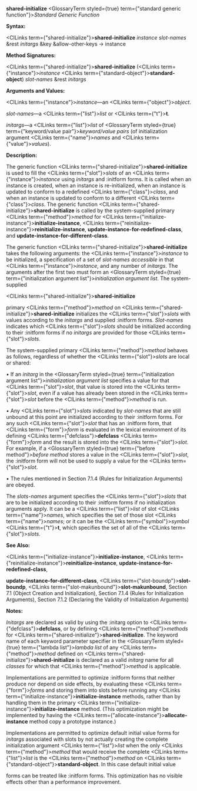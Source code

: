 **shared-initialize** <GlossaryTerm styled={true} term={"standard generic function"}><i>Standard Generic Function</i></GlossaryTerm> 



**Syntax:** 



<ClLinks  term={"shared-initialize"}><b>shared-initialize</b></ClLinks> *instance slot-names* &amp;rest *initargs* &amp;key &amp;allow-other-keys → instance 



**Method Signatures:** 



<ClLinks  term={"shared-initialize"}><b>shared-initialize</b></ClLinks> (<ClLinks  term={"instance"}><i>instance</i></ClLinks> <ClLinks  term={"standard-object"}><b>standard-object</b></ClLinks>) *slot-names* &amp;rest *initargs* 



**Arguments and Values:** 



<ClLinks  term={"instance"}><i>instance</i></ClLinks>—an <ClLinks  term={"object"}><i>object</i></ClLinks>. 



*slot-names*—a <ClLinks  term={"list"}><i>list</i></ClLinks> or <ClLinks  term={"t"}><b>t</b></ClLinks>. 



*initargs*—a <ClLinks  term={"list"}><i>list</i></ClLinks> of <GlossaryTerm styled={true} term={"keyword/value pair"}><i>keyword/value pairs</i></GlossaryTerm> (of initialization argument <ClLinks  term={"name"}><i>names</i></ClLinks> and <ClLinks  term={"value"}><i>values</i></ClLinks>). 



**Description:** 



The generic function <ClLinks  term={"shared-initialize"}><b>shared-initialize</b></ClLinks> is used to fill the <ClLinks  term={"slot"}><i>slots</i></ClLinks> of an <ClLinks  term={"instance"}><i>instance</i></ClLinks> using *initargs* and :initform forms. It is called when an instance is created, when an instance is re-initialized, when an instance is updated to conform to a redefined <ClLinks  term={"class"}><i>class</i></ClLinks>, and when an instance is updated to conform to a different <ClLinks  term={"class"}><i>class</i></ClLinks>. The generic function <ClLinks  term={"shared-initialize"}><b>shared-initialize</b></ClLinks> is called by the system-supplied primary <ClLinks  term={"method"}><i>method</i></ClLinks> for <ClLinks  term={"initialize-instance"}><b>initialize-instance</b></ClLinks>, <ClLinks  term={"reinitialize-instance"}><b>reinitialize-instance</b></ClLinks>, **update-instance-for-redefined-class**, and **update-instance-for-different-class**. 



The generic function <ClLinks  term={"shared-initialize"}><b>shared-initialize</b></ClLinks> takes the following arguments: the <ClLinks  term={"instance"}><i>instance</i></ClLinks> to be initialized, a specification of a set of *slot-names accessible* in that <ClLinks  term={"instance"}><i>instance</i></ClLinks>, and any number of *initargs*. The arguments after the first two must form an <GlossaryTerm styled={true} term={"initialization argument list"}><i>initialization argument list</i></GlossaryTerm>. The system-supplied 







 



 



<ClLinks  term={"shared-initialize"}><b>shared-initialize</b></ClLinks> 



primary <ClLinks  term={"method"}><i>method</i></ClLinks> on <ClLinks  term={"shared-initialize"}><b>shared-initialize</b></ClLinks> initializes the <ClLinks  term={"slot"}><i>slots</i></ClLinks> with values according to the *initargs* and supplied :initform forms. *Slot-names* indicates which <ClLinks  term={"slot"}><i>slots</i></ClLinks> should be initialized according to their :initform forms if no *initargs* are provided for those <ClLinks  term={"slot"}><i>slots</i></ClLinks>. 



The system-supplied primary <ClLinks  term={"method"}><i>method</i></ClLinks> behaves as follows, regardless of whether the <ClLinks  term={"slot"}><i>slots</i></ClLinks> are local or shared: 



*•* If an *initarg* in the <GlossaryTerm styled={true} term={"initialization argument list"}><i>initialization argument list</i></GlossaryTerm> specifies a value for that <ClLinks  term={"slot"}><i>slot</i></ClLinks>, that value is stored into the <ClLinks  term={"slot"}><i>slot</i></ClLinks>, even if a value has already been stored in the <ClLinks  term={"slot"}><i>slot</i></ClLinks> before the <ClLinks  term={"method"}><i>method</i></ClLinks> is run. 



*•* Any <ClLinks  term={"slot"}><i>slots</i></ClLinks> indicated by *slot-names* that are still unbound at this point are initialized according to their :initform forms. For any such <ClLinks  term={"slot"}><i>slot</i></ClLinks> that has an :initform form, that <ClLinks  term={"form"}><i>form</i></ClLinks> is evaluated in the lexical environment of its defining <ClLinks  term={"defclass"}><b>defclass</b></ClLinks> <ClLinks  term={"form"}><i>form</i></ClLinks> and the result is stored into the <ClLinks  term={"slot"}><i>slot</i></ClLinks>. For example, if a <GlossaryTerm styled={true} term={"before method"}><i>before method</i></GlossaryTerm> stores a value in the <ClLinks  term={"slot"}><i>slot</i></ClLinks>, the :initform form will not be used to supply a value for the <ClLinks  term={"slot"}><i>slot</i></ClLinks>. 



*•* The rules mentioned in Section 7.1.4 (Rules for Initialization Arguments) are obeyed. 



The *slots-names* argument specifies the <ClLinks  term={"slot"}><i>slots</i></ClLinks> that are to be initialized according to their :initform forms if no initialization arguments apply. It can be a <ClLinks  term={"list"}><i>list</i></ClLinks> of slot <ClLinks  term={"name"}><i>names</i></ClLinks>, which specifies the set of those slot <ClLinks  term={"name"}><i>names</i></ClLinks>; or it can be the <ClLinks  term={"symbol"}><i>symbol</i></ClLinks> <ClLinks  term={"t"}><b>t</b></ClLinks>, which specifies the set of all of the <ClLinks  term={"slot"}><i>slots</i></ClLinks>. 



**See Also:** 



<ClLinks  term={"initialize-instance"}><b>initialize-instance</b></ClLinks>, <ClLinks  term={"reinitialize-instance"}><b>reinitialize-instance</b></ClLinks>, **update-instance-for-redefined-class**, 



**update-instance-for-different-class**, <ClLinks  term={"slot-boundp"}><b>slot-boundp</b></ClLinks>, <ClLinks  term={"slot-makunbound"}><b>slot-makunbound</b></ClLinks>, Section 7.1 (Object Creation and Initialization), Section 7.1.4 (Rules for Initialization Arguments), Section 7.1.2 (Declaring the Validity of Initialization Arguments) 



**Notes:** 



*Initargs* are declared as valid by using the :initarg option to <ClLinks  term={"defclass"}><b>defclass</b></ClLinks>, or by defining <ClLinks  term={"method"}><i>methods</i></ClLinks> for <ClLinks  term={"shared-initialize"}><b>shared-initialize</b></ClLinks>. The keyword name of each keyword parameter specifier in the <GlossaryTerm styled={true} term={"lambda list"}><i>lambda list</i></GlossaryTerm> of any <ClLinks  term={"method"}><i>method</i></ClLinks> defined on <ClLinks  term={"shared-initialize"}><b>shared-initialize</b></ClLinks> is declared as a valid *initarg* name for all *classes* for which that <ClLinks  term={"method"}><i>method</i></ClLinks> is applicable. 



Implementations are permitted to optimize :initform forms that neither produce nor depend on side effects, by evaluating these <ClLinks  term={"form"}><i>forms</i></ClLinks> and storing them into slots before running any <ClLinks  term={"initialize-instance"}><b>initialize-instance</b></ClLinks> methods, rather than by handling them in the primary <ClLinks  term={"initialize-instance"}><b>initialize-instance</b></ClLinks> method. (This optimization might be implemented by having the <ClLinks  term={"allocate-instance"}><b>allocate-instance</b></ClLinks> method copy a prototype instance.) 



Implementations are permitted to optimize default initial value forms for *initargs* associated with slots by not actually creating the complete initialization argument <ClLinks  term={"list"}><i>list</i></ClLinks> when the only <ClLinks  term={"method"}><i>method</i></ClLinks> that would receive the complete <ClLinks  term={"list"}><i>list</i></ClLinks> is the <ClLinks  term={"method"}><i>method</i></ClLinks> on <ClLinks  term={"standard-object"}><b>standard-object</b></ClLinks>. In this case default initial value 



forms can be treated like :initform forms. This optimization has no visible effects other than a performance improvement. 







 



 



